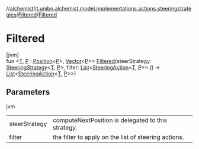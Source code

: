 //[alchemist](../../../index.md)/[it.unibo.alchemist.model.implementations.actions.steeringstrategies](../index.md)/[Filtered](index.md)/[Filtered](-filtered.md)

# Filtered

[jvm]\
fun <[T](index.md), [P](index.md) : [Position](../../it.unibo.alchemist.model.interfaces/-position/index.md)<[P](index.md)>, [Vector](../../it.unibo.alchemist.model.interfaces.geometry/-vector/index.md)<[P](index.md)>> [Filtered](-filtered.md)(steerStrategy: [SteeringStrategy](../../it.unibo.alchemist.model.interfaces/-steering-strategy/index.md)<[T](index.md), [P](index.md)>, filter: [List](https://kotlinlang.org/api/latest/jvm/stdlib/kotlin.collections/-list/index.html)<[SteeringAction](../../it.unibo.alchemist.model.interfaces/-steering-action/index.md)<[T](index.md), [P](index.md)>>.() -> [List](https://kotlinlang.org/api/latest/jvm/stdlib/kotlin.collections/-list/index.html)<[SteeringAction](../../it.unibo.alchemist.model.interfaces/-steering-action/index.md)<[T](index.md), [P](index.md)>>)

## Parameters

jvm

| | |
|---|---|
| steerStrategy | computeNextPosition is delegated to this strategy. |
| filter | the filter to apply on the list of steering actions. |
